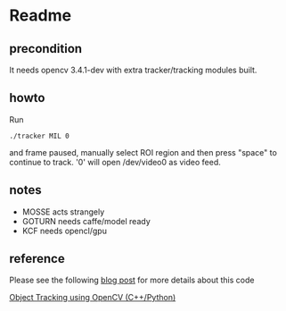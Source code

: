 # Readme

## precondition

It needs opencv 3.4.1-dev with extra tracker/tracking modules built.

## howto

Run

```
./tracker MIL 0
```

and frame paused, manually select ROI region and then press "space"
to continue to track. '0' will open /dev/video0 as video feed.



## notes

* MOSSE acts strangely
* GOTURN needs caffe/model ready
* KCF needs opencl/gpu


## reference

Please see the following [blog post](https://www.learnopencv.com/object-tracking-using-opencv-cpp-python/) for more details about this code

[Object Tracking using OpenCV (C++/Python)](https://www.learnopencv.com/object-tracking-using-opencv-cpp-python/)
